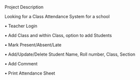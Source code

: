 Project Description

Looking for a Class Attendance System for a school

•	Teacher Login

•	Add Class and within Class, option to add Students

•	Mark Present/Absent/Late

•	Add/Update/Delete Student Name, Roll number, Class, Section

•	Add Comment

•	Print Attendance Sheet

